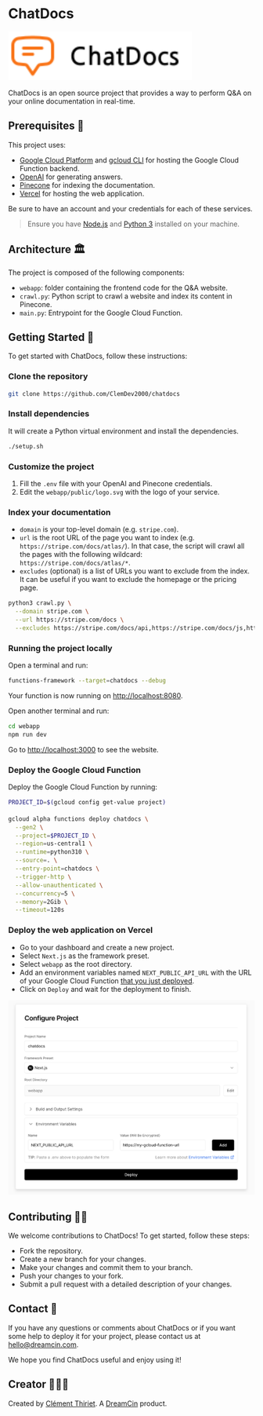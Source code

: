 # ChatDocs

<img src="assets/chatdocs.svg" alt="Image description" height="100"/>

ChatDocs is an open source project that provides a way to perform Q&A on your online documentation in real-time.

## Prerequisites 🥇

This project uses:

- [Google Cloud Platform](https://cloud.google.com/) and [gcloud CLI](https://cloud.google.com/sdk/gcloud) for hosting the Google Cloud Function backend.
- [OpenAI](https://platform.openai.com/) for generating answers.
- [Pinecone](https://www.pinecone.io/) for indexing the documentation.
- [Vercel](https://vercel.com/) for hosting the web application.

Be sure to have an account and your credentials for each of these services.

> Ensure you have [Node.js](https://nodejs.org/en/) and [Python 3](https://www.python.org/) installed on your machine.

## Architecture 🏛️

The project is composed of the following components:

- `webapp`: folder containing the frontend code for the Q&A website.
- `crawl.py`: Python script to crawl a website and index its content in Pinecone.
- `main.py`: Entrypoint for the Google Cloud Function.

## Getting Started 🚀

To get started with ChatDocs, follow these instructions:

### Clone the repository

```sh
git clone https://github.com/ClemDev2000/chatdocs
```

### Install dependencies

It will create a Python virtual environment and install the dependencies.

```sh
./setup.sh
```

### Customize the project

1. Fill the `.env` file with your OpenAI and Pinecone credentials.
2. Edit the `webapp/public/logo.svg` with the logo of your service.

### Index your documentation

- `domain` is your top-level domain (e.g. `stripe.com`).
- `url` is the root URL of the page you want to index (e.g. `https://stripe.com/docs/atlas/`). In that case, the script will crawl all the pages with the following wildcard: `https://stripe.com/docs/atlas/*`.
- `excludes` (optional) is a list of URLs you want to exclude from the index. It can be useful if you want to exclude the homepage or the pricing page.

```sh
python3 crawl.py \
  --domain stripe.com \
  --url https://stripe.com/docs \
  --excludes https://stripe.com/docs/api,https://stripe.com/docs/js,https://stripe.com/docs/cli
```

### Running the project locally

Open a terminal and run:

```sh
functions-framework --target=chatdocs --debug
```

Your function is now running on [http://localhost:8080](http://localhost:8080).

Open another terminal and run:

```sh
cd webapp
npm run dev
```

Go to [http://localhost:3000](http://localhost:3000) to see the website.

### Deploy the Google Cloud Function

Deploy the Google Cloud Function by running:

```sh
PROJECT_ID=$(gcloud config get-value project)

gcloud alpha functions deploy chatdocs \
  --gen2 \
  --project=$PROJECT_ID \
  --region=us-central1 \
  --runtime=python310 \
  --source=. \
  --entry-point=chatdocs \
  --trigger-http \
  --allow-unauthenticated \
  --concurrency=5 \
  --memory=2Gib \
  --timeout=120s
```

### Deploy the web application on Vercel

- Go to your dashboard and create a new project.
- Select `Next.js` as the framework preset.
- Select `webapp` as the root directory.
- Add an environment variables named `NEXT_PUBLIC_API_URL` with the URL of your Google Cloud Function [that you just deployed](https://console.cloud.google.com/functions/details/us-central1/chatdocs).
- Click on `Deploy` and wait for the deployment to finish.

![Vercel deployment](assets/vercel-setup.png)

## Contributing 🧑‍💻

We welcome contributions to ChatDocs! To get started, follow these steps:

- Fork the repository.
- Create a new branch for your changes.
- Make your changes and commit them to your branch.
- Push your changes to your fork.
- Submit a pull request with a detailed description of your changes.

## Contact 🤙

If you have any questions or comments about ChatDocs or if you want some help to deploy it for your project, please contact us at [hello@dreamcin.com](mailto:hello@dreamcin.com).

We hope you find ChatDocs useful and enjoy using it!

## Creator 🧑🏼‍🎨

Created by [Clément Thiriet](https://cthiriet.com/). A [DreamCin](https://dreamcin.com/) product.
